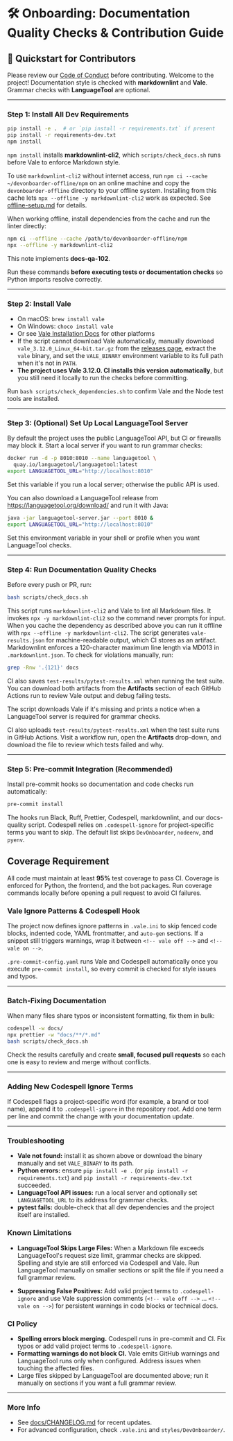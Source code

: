 # 🛠️ Onboarding: Documentation Quality Checks & Contribution Guide

## 🚀 Quickstart for Contributors

Please review our [Code of Conduct](../CODE_OF_CONDUCT.md) before contributing.
Welcome to the project! Documentation style is checked with **markdownlint** and
**Vale**. Grammar checks with **LanguageTool** are optional.

---

### Step 1: Install All Dev Requirements

```bash
pip install -e .  # or `pip install -r requirements.txt` if present
pip install -r requirements-dev.txt
npm install
```

`npm install` installs **markdownlint-cli2**, which `scripts/check_docs.sh` runs
before Vale to enforce Markdown style.

To use `markdownlint-cli2` without internet access, run `npm ci --cache ~/devonboarder-offline/npm` on an online
machine and copy the `devonboarder-offline` directory to your offline system. Installing from this cache lets
`npx --offline -y markdownlint-cli2` work as expected. See [offline-setup.md](offline-setup.md#documentation-tooling-markdownlint-cli2)
for details.

When working offline, install dependencies from the cache and run the linter directly:

```bash
npm ci --offline --cache /path/to/devonboarder-offline/npm
npx --offline -y markdownlint-cli2
```

This note implements **docs-qa-102**.

Run these commands **before executing tests or documentation checks** so Python
imports resolve correctly.

---

### Step 2: Install Vale

- On macOS: `brew install vale`
- On Windows: `choco install vale`
- Or see [Vale Installation Docs](https://vale.sh/docs/installation/) for other platforms
- If the script cannot download Vale automatically, manually download
    `vale_3.12.0_Linux_64-bit.tar.gz` from the
    [releases page](https://github.com/errata-ai/vale/releases), extract the `vale`
    binary, and set the `VALE_BINARY` environment variable to its full path when
    it's not in `PATH`.
- **The project uses Vale 3.12.0. CI installs this version automatically**, but
    you still need it locally to run the checks before committing.

Run `bash scripts/check_dependencies.sh` to confirm Vale and the Node test tools are installed.

---

### Step 3: (Optional) Set Up Local LanguageTool Server

By default the project uses the public LanguageTool API, but CI or firewalls may
block it. Start a local server if you want to run grammar checks:

```bash
docker run -d -p 8010:8010 --name languagetool \
  quay.io/languagetool/languagetool:latest
export LANGUAGETOOL_URL="http://localhost:8010"
```

Set this variable if you run a local server; otherwise the public API is used.

You can also download a LanguageTool release from <https://languagetool.org/download/> and run it with Java:

```bash
java -jar languagetool-server.jar --port 8010 &
export LANGUAGETOOL_URL="http://localhost:8010"
```

Set this environment variable in your shell or profile when you want LanguageTool checks.

---

### Step 4: Run Documentation Quality Checks

Before every push or PR, run:

```bash
bash scripts/check_docs.sh
```

This script runs `markdownlint-cli2` and Vale to lint all Markdown files. It
invokes `npx -y markdownlint-cli2` so the command never prompts for input. When
you cache the dependency as described above you can run it offline with
`npx --offline -y markdownlint-cli2`. The script generates `vale-results.json`
for machine-readable output, which CI stores as an
artifact.
Markdownlint enforces a 120-character maximum line length via MD013 in `.markdownlint.json`.
To check for violations manually, run:

```bash
grep -Rnw '.{121}' docs
```

CI also saves `test-results/pytest-results.xml` when running the test suite. You
can download both artifacts from the **Artifacts** section of each GitHub
Actions run to review Vale output and debug failing tests.

The script downloads Vale if it's missing and prints a notice when a LanguageTool server is required for grammar checks.

CI also uploads `test-results/pytest-results.xml` when the test suite runs in
GitHub Actions. Visit a workflow run, open the **Artifacts** drop-down, and
download the file to review which tests failed and why.

---

### Step 5: Pre‑commit Integration (Recommended)

Install pre-commit hooks so documentation and code checks run automatically:

```bash
pre-commit install
```

The hooks run Black, Ruff, Prettier, Codespell, markdownlint, and our
docs-quality script.
Codespell relies on `.codespell-ignore` for project-specific terms you want to
skip. The default list skips `DevOnboarder`, `nodeenv`, and `pyenv`.

## Coverage Requirement

All code must maintain at least **95%** test coverage to pass CI. Coverage is
enforced for Python, the frontend, and the bot packages. Run coverage commands
locally before opening a pull request to avoid CI failures.

### Vale Ignore Patterns & Codespell Hook

The project now defines ignore patterns in `.vale.ini` to skip fenced code
blocks, indented code, YAML frontmatter, and `auto-gen` sections. If a snippet
still triggers warnings, wrap it between `<!-- vale off -->` and `<!-- vale on -->`.

`.pre-commit-config.yaml` runs Vale and Codespell automatically once you execute
`pre-commit install`, so every commit is checked for style issues and typos.

---

### Batch‑Fixing Documentation

When many files share typos or inconsistent formatting, fix them in bulk:

```bash
codespell -w docs/
npx prettier -w "docs/**/*.md"
bash scripts/check_docs.sh
```

Check the results carefully and create **small, focused pull requests** so each
one is easy to review and merge without conflicts.

---

### Adding New Codespell Ignore Terms

If Codespell flags a project-specific word (for example, a brand or tool name),
append it to `.codespell-ignore` in the repository root. Add one term per line
and commit the change with your documentation update.

---

### Troubleshooting

- **Vale not found:** install it as shown above or download the binary manually and set `VALE_BINARY` to its path.
- **Python errors:** ensure `pip install -e .` (or `pip install -r requirements.txt`)
    and `pip install -r requirements-dev.txt` succeeded.
- **LanguageTool API issues:** run a local server and optionally set
    `LANGUAGETOOL_URL` to its address for grammar checks.
- **pytest fails:** double-check that all dev dependencies and the project itself are installed.

### Known Limitations

- **LanguageTool Skips Large Files:**
    When a Markdown file exceeds LanguageTool's request size limit, grammar checks
    are skipped. Spelling and style are still enforced via Codespell and Vale.
    Run LanguageTool manually on smaller sections or split the file if you need a
    full grammar review.

- **Suppressing False Positives:**
    Add valid project terms to `.codespell-ignore` and use Vale suppression
    comments (`<!-- vale off -->` ... `<!-- vale on -->`) for persistent warnings
    in code blocks or technical docs.

### CI Policy

- **Spelling errors block merging.** Codespell runs in pre-commit and CI. Fix
    typos or add valid project terms to `.codespell-ignore`.
- **Formatting warnings do not block CI.** Vale emits GitHub warnings and
    LanguageTool runs only when configured. Address issues when touching the
    affected files.
- Large files skipped by LanguageTool are documented above; run it manually on
    sections if you want a full grammar review.

---

### More Info

- See [docs/CHANGELOG.md](CHANGELOG.md) for recent updates.
- For advanced configuration, check `.vale.ini` and `styles/DevOnboarder/`.
